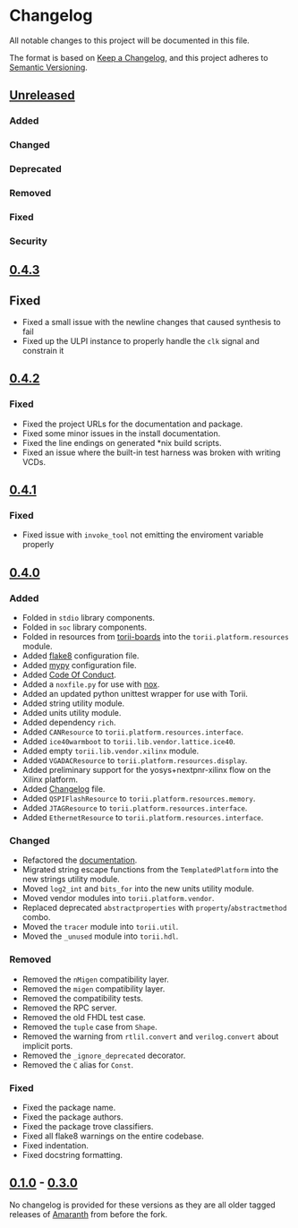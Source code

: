 # Changelog

All notable changes to this project will be documented in this file.

The format is based on [Keep a Changelog](https://keepachangelog.com/en/1.0.0/),
and this project adheres to [Semantic Versioning](https://semver.org/spec/v2.0.0.html).

<!--
Unreleased template stuff

## [Unreleased]
### Added
### Changed
### Deprecated
### Removed
### Fixed
### Security
-->

## [Unreleased]
### Added
### Changed
### Deprecated
### Removed
### Fixed
### Security

## [0.4.3]

## Fixed

- Fixed a small issue with the newline changes that caused synthesis to fail
- Fixed up the ULPI instance to properly handle the `clk` signal and constrain it

## [0.4.2]

### Fixed

- Fixed the project URLs for the documentation and package.
- Fixed some minor issues in the install documentation.
- Fixed the line endings on generated *nix build scripts.
- Fixed an issue where the built-in test harness was broken with writing VCDs.

## [0.4.1]

### Fixed

- Fixed issue with `invoke_tool` not emitting the enviroment variable properly

## [0.4.0]

### Added

- Folded in `stdio` library components.
- Folded in `soc` library components.
- Folded in resources from [torii-boards](https://github.com/shrine-maiden-heavy-industries/torii-boards) into the `torii.platform.resources` module.
- Added [flake8](https://flake8.pycqa.org/en/latest/) configuration file.
- Added [mypy](http://mypy-lang.org/) configuration file.
- Added [Code Of Conduct](https://github.com/shrine-maiden-heavy-industries/torii-hdl/blob/main/CODE_OF_CONDUCT.md).
- Added a `noxfile.py` for use with [nox](https://nox.thea.codes/en/stable/).
- Added an updated python unittest wrapper for use with Torii.
- Added string utility module.
- Added units utility module.
- Added dependency `rich`.
- Added `CANResource` to `torii.platform.resources.interface`.
- Added `ice40warmboot` to `torii.lib.vendor.lattice.ice40`.
- Added empty `torii.lib.vendor.xilinx` module.
- Added `VGADACResource` to `torii.platform.resources.display`.
- Added preliminary support for the yosys+nextpnr-xilinx flow on the Xilinx platform.
- Added [Changelog](https://github.com/shrine-maiden-heavy-industries/torii-hdl/blob/main/CHANGELOG.md) file.
- Added `QSPIFlashResource` to `torii.platform.resources.memory`.
- Added `JTAGResource` to `torii.platform.resources.interface`.
- Added `EthernetResource` to `torii.platform.resources.interface`.

### Changed

- Refactored the [documentation](https://shrine-maiden-heavy-industries.github.io/torii-hdl/).
- Migrated string escape functions from the `TemplatedPlatform` into the new strings utility module.
- Moved `log2_int` and `bits_for` into the new units utility module.
- Moved vendor modules into `torii.platform.vendor`.
- Replaced deprecated `abstractproperties` with `property`/`abstractmethod` combo.
- Moved the `tracer` module into `torii.util`.
- Moved the `_unused` module into `torii.hdl`.

### Removed

- Removed the `nMigen` compatibility layer.
- Removed the `migen` compatibility layer.
- Removed the compatibility tests.
- Removed the RPC server.
- Removed the old FHDL test case.
- Removed the `tuple` case from `Shape`.
- Removed the warning from `rtlil.convert` and `verilog.convert` about implicit ports.
- Removed the `_ignore_deprecated` decorator.
- Removed the `C` alias for `Const`.

### Fixed

- Fixed the package name.
- Fixed the package authors.
- Fixed the package trove classifiers.
- Fixed all flake8 warnings on the entire codebase.
- Fixed indentation.
- Fixed docstring formatting.

## [0.1.0] - [0.3.0]

No changelog is provided for these versions as they are all older tagged releases of [Amaranth](https://github.com/amaranth-lang/amaranth) from before the fork.


[unreleased]: https://github.com/shrine-maiden-heavy-industries/torii-hdl/compare/v0.4.3...main
[0.4.3]: https://github.com/shrine-maiden-heavy-industries/torii-hdl/compare/v0.4.2...v0.4.3
[0.4.2]: https://github.com/shrine-maiden-heavy-industries/torii-hdl/compare/v0.4.1...v0.4.2
[0.4.1]: https://github.com/shrine-maiden-heavy-industries/torii-hdl/compare/v0.4.0...v0.4.1
[0.4.0]: https://github.com/shrine-maiden-heavy-industries/torii-hdl/compare/amaranth-fork...v0.4.0
[0.3.0]: https://github.com/shrine-maiden-heavy-industries/torii-hdl/compare/amaranth-v0.3...amaranth-fork
[0.1.0]: https://github.com/shrine-maiden-heavy-industries/torii-hdl/compare/amaranth-v0.1...amaranth-fork
